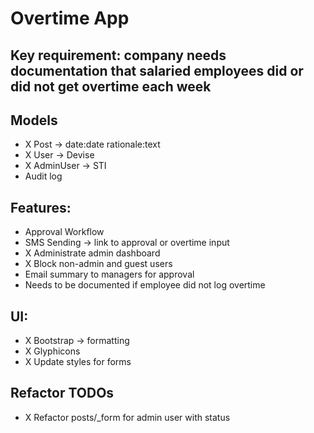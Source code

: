 # Overtime App

## Key requirement: company needs documentation that salaried employees did or did not get overtime each week

## Models
- X Post -> date:date rationale:text
- X User -> Devise
- X AdminUser -> STI
- Audit log

## Features:
- Approval Workflow
- SMS Sending -> link to approval or overtime input
- X Administrate admin dashboard
- X Block non-admin and guest users
- Email summary to managers for approval
- Needs to be documented if employee did not log overtime

## UI:
- X Bootstrap -> formatting
- X Glyphicons
- X Update styles for forms

## Refactor TODOs
- X Refactor posts/_form for admin user with status